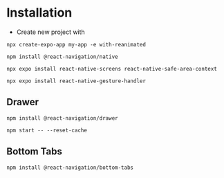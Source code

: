 # Installation

- Create new project with

```
npx create-expo-app my-app -e with-reanimated
```

```
npm install @react-navigation/native
```

```
npx expo install react-native-screens react-native-safe-area-context
```

```
npx expo install react-native-gesture-handler
```

## Drawer

```
npm install @react-navigation/drawer
```

```
npm start -- --reset-cache
```

## Bottom Tabs

```
npm install @react-navigation/bottom-tabs
```
